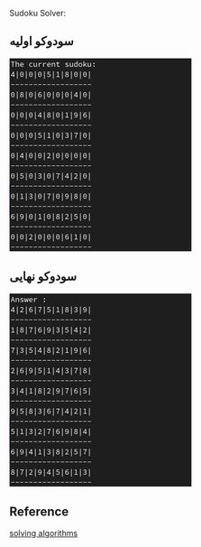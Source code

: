 Sudoku Solver:

## سودوکو اولیه
![primitive sudoku](img/primitive_sudoku.png)

## سودوکو نهایی
![primitive sudoku](img/final_sudoku.png)

## Reference
[solving algorithms](https://en.wikipedia.org/wiki/Sudoku_solving_algorithms)